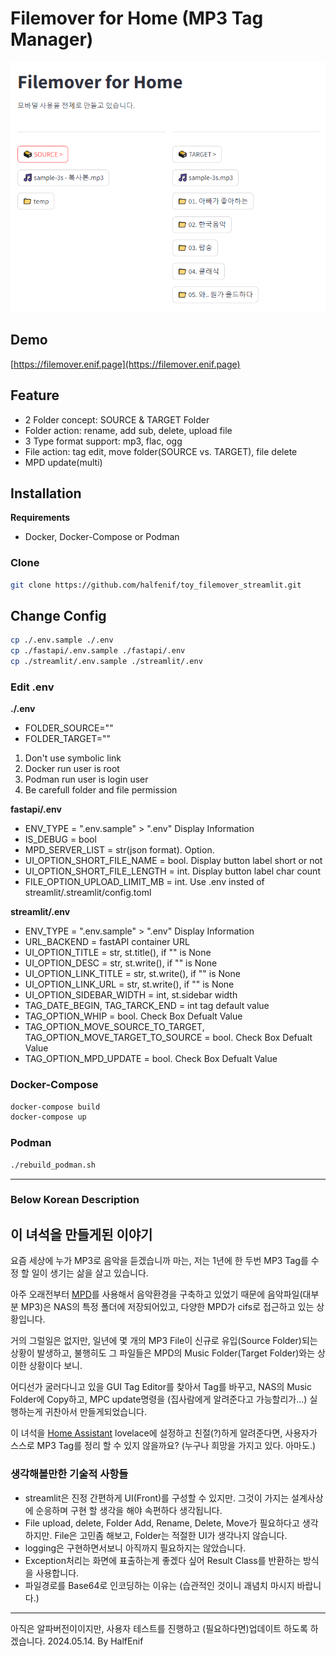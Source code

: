 # Filemover for Home (MP3 Tag Manager)

![Demo](doc/Screen01.png)

## Demo
[https://filemover.enif.page](https://filemover.enif.page)

## Feature
- 2 Folder concept: SOURCE & TARGET Folder
- Folder action: rename, add sub, delete, upload file
- 3 Type format support: mp3, flac, ogg
- File action: tag edit, move folder(SOURCE vs. TARGET), file delete
- MPD update(multi)

## Installation
**Requirements**
- Docker, Docker-Compose or Podman

### Clone
```bash
git clone https://github.com/halfenif/toy_filemover_streamlit.git
```

## Change Config
```bash
cp ./.env.sample ./.env
cp ./fastapi/.env.sample ./fastapi/.env
cp ./streamlit/.env.sample ./streamlit/.env
```

### Edit .env

**./.env**  
- FOLDER_SOURCE=""  
- FOLDER_TARGET=""

1. Don't use symbolic link
2. Docker run user is root
3. Podman run user is login user
4. Be carefull folder and file permission


**fastapi/.env**
- ENV_TYPE = ".env.sample" > ".env" Display Information
- IS_DEBUG = bool
- MPD_SERVER_LIST = str(json format). Option. 
- UI_OPTION_SHORT_FILE_NAME = bool. Display button label short or not
- UI_OPTION_SHORT_FILE_LENGTH = int. Display button label char count
- FILE_OPTION_UPLOAD_LIMIT_MB = int. Use .env insted of streamlit/.streamlit/config.toml

**streamlit/.env**
- ENV_TYPE = ".env.sample" > ".env" Display Information
- URL_BACKEND = fastAPI container URL
- UI_OPTION_TITLE = str, st.title(), if "" is None
- UI_OPTION_DESC = str, st.write(), if "" is None
- UI_OPTION_LINK_TITLE = str, st.write(), if "" is None
- UI_OPTION_LINK_URL = str, st.write(), if "" is None
- UI_OPTION_SIDEBAR_WIDTH = int, st.sidebar width
- TAG_DATE_BEGIN, TAG_TARCK_END = int tag default value
- TAG_OPTION_WHIP = bool. Check Box Defualt Value
- TAG_OPTION_MOVE_SOURCE_TO_TARGET, TAG_OPTION_MOVE_TARGET_TO_SOURCE = bool. Check Box Defualt Value
- TAG_OPTION_MPD_UPDATE = bool. Check Box Defualt Value


### Docker-Compose
```bash
docker-compose build
docker-compose up
```

### Podman
```bash
./rebuild_podman.sh
```

---
### Below Korean Description
## 이 녀석을 만들게된 이야기

요즘 세상에 누가 MP3로 음악을 듣겠습니까 마는, 저는 1년에 한 두번 MP3 Tag를 수정 할 일이 생기는 삶을 살고 있습니다.

아주 오래전부터 [MPD](https://www.musicpd.org/)를 사용해서 음악환경을 구축하고 있었기 때문에 음악파일(대부분 MP3)은 NAS의 특정 폴더에 저장되어있고, 다양한 MPD가 cifs로 접근하고 있는 상황입니다.

거의 그럴일은 없지만, 일년에 몇 개의 MP3 File이 신규로 유입(Source Folder)되는 상황이 발생하고, 불행히도 그 파일들은 MPD의 Music Folder(Target Folder)와는 상이한 상황이다 보니.

어디선가 굴러다니고 있을 GUI Tag Editor를 찾아서 Tag를 바꾸고, NAS의 Music Folder에 Copy하고, MPC update명령을 (집사람에게 알려준다고 가능할리가...) 실행하는게 귀찬아서 만들게되었습니다.

이 녀석을 [Home Assistant](https://www.home-assistant.io/) lovelace에 설정하고 친절(?)하게 알려준다면, 사용자가 스스로 MP3 Tag를 정리 할 수 있지 않을까요? (누구나 희망을 가지고 있다. 아마도.)

### 생각해볼만한 기술적 사항들
- streamlit은 진정 간편하게 UI(Front)를 구성할 수 있지만. 그것이 가지는 설계사상에 순응하며 구현 할 생각을 해야 속편하다 생각됩니다.
- File upload, delete, Folder Add, Rename, Delete, Move가 필요하다고 생각하지만. File은 고민좀 해보고, Folder는 적절한 UI가 생각나지 않습니다.
- logging은 구현하면서보니 아직까지 필요하지는 않았습니다.
- Exception처리는 화면에 표출하는게 좋겠다 싶어 Result Class를 반환하는 방식을 사용합니다.
- 파일경로를 Base64로 인코딩하는 이유는 (습관적인 것이니 괘념치 마시지 바랍니다.)

---
아직은 알파버전이이지만, 사용자 테스트를 진행하고 (필요하다면)업데이트 하도록 하겠습니다.
2024.05.14. By HalfEnif